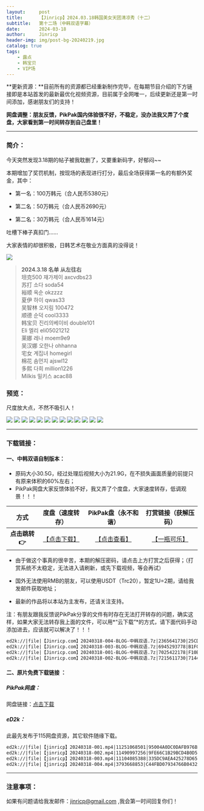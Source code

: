 ```yaml
---
layout:     post
title:      【Jinricp】2024.03.18韩国美女天团清凉秀（十二）
subtitle:   第十二场（中韩双语字幕）
date:       2024-03-18
author:     Jinricp
header-img: img/post-bg-20240219.jpg
catalog: true
tags:
    - 露点
    - 韩宝贝
    - VIP场
---
```


**更新资源：**目前所有的资源都已经重新制作完毕，在每期节目介绍的下方链接即是本站首发的最新最优化视频资源，目前属于全网唯一，后续更新还是第一时间添加，感谢朋友们的支持！

**网盘调整：朋友反馈，PikPak国内体验很不好，不稳定，没办法我又弄了个度盘，大家看到第一时间转存到自己盘里！**

---

### 简介：

今天突然发现3.18期的帖子被我耽删了，又要重新码字，好郁闷~~

本期增加了奖罚机制，按现场的表现进行打分，最后全场获得第一名的有额外奖金，其中：

+ 第一名：100万韩元（合人民币5380元）

+ 第二名：50万韩元（合人民币2690元）

+ 第二名：30万韩元（合人民币1614元）

吐槽下棒子真扣门……

大家表情的却很积极，日韩艺术在敬业方面真的没得说！

![](https://www.imgccc.com/2024/03/19/e323b7e83fd08.png)

> **2024.3.18 名单 从左往右**<br>
> 坦克500 쟤가제이 axcvdbs23<br>
> 苏打 소다 soda54<br>
> 裕顺 옥순 okzzzz<br>
> 夏伊 하이 qwas33<br>
> 吴智林 오지림 100472<br>
> 顺德 순덕 cool3333<br>
> 韩宝贝 진리의베이비 double101<br>
> Eli 엘리 eli05021212<br>
> 莱娜 레나 moem9e9<br>
> 吴汉娜 오한나 ohhanna<br>
> 宅女 계집녀 homegirl<br>
> 棉花 솜먼지 ajswl12<br>
> 多熙 다희 million1226<br>
> Milkis 밀키스 acac88<br>

### 预览：

尺度放大点，不然不吸引人！

![](https://www.imgccc.com/2024/03/19/69f7383dea708.jpg)
![](https://www.imgccc.com/2024/03/19/54d94afc7cb3b.jpg)
![](https://www.imgccc.com/2024/03/17/a8383790fde9a.jpg)
![](https://www.imgccc.com/2024/03/19/539aabab67eac.jpg)
![](https://www.imgccc.com/2024/03/19/33caf767ad129.gif)
![](https://www.imgccc.com/2024/03/19/5b843a4d103dd.gif)
![](https://www.imgccc.com/2024/03/19/0dcad0ba686bf.gif)
![](https://www.imgccc.com/2024/03/19/842038c892085.gif)
![](https://www.imgccc.com/2024/03/19/f8e366d1a1765.gif)
![](https://www.imgccc.com/2024/03/19/0499a2c76c097.gif)
![](https://www.imgccc.com/2024/03/19/e8c7e005acc7f.gif)
![](https://www.imgccc.com/2024/03/19/9f5efd4b308d5.gif)
![](https://www.imgccc.com/2024/03/19/175f13b4af721.gif)

------

### 下载链接：

#### 一、中韩双语自制版本：

+ 原码大小30.5G，经过处理后视频大小为21.9G，在不损失画面质量的前提只有原来体积的60%左右；
+ PikPak网盘大家反馈体验不好，我又弄了个度盘，大家速度转存，低调观景！！！

|     方式      |                       度盘（速度转存）                       |                     PikPak盘（永不和谐）                     |                   打赏链接（获解压码）                   |
| :-----------: | :----------------------------------------------------------: | :----------------------------------------------------------: | :------------------------------------------------------: |
| **点击跳转👉** | [【点击下载】](https://pan.baidu.com/s/1C8Yj51aJaawVE5bkh8T3tA?pwd=8888) | [【点击查看】](https://mypikpak.com/s/VNtME5Luov5CDV4VeKRJgQDxo1) | [【一瓶可乐】](https://kkl.mileifk.com/details/181DAF7F) |


+ 由于做这个事真的很辛苦，本期的解压密码，请点击上方打赏之后获得；（打赏系统不太稳定，无法进入请刷新，或先下载视频，等会再试）

+ 国外无法使用RMB的朋友，可以使用USDT（Trc20），暂定1U=2期，请给我发邮件获取地址；

+ 最新的作品将以本站为主发布，还请关注支持。

注：有朋友跟我反馈说PikPak分享的文件有时存在无法打开转存的问题，确实这样，如果大家无法转存我上面的文件，可以用*“云下载”*的方式，请下面代码手动添加进去，应该就可以解决了！！！

  ```txt
ed2k://|file|【Jinricp.com】20240318-004-BLOG-中韩双语.7z|2365641730|25CD09A2434D3D94C581398A861EE748|/
ed2k://|file|【Jinricp.com】20240318-003-BLOG-中韩双语.7z|6945293778|B1FC102514591550FC8D6290BF06C989|/
ed2k://|file|【Jinricp.com】20240318-001-BLOG-中韩双语.7z|7025422178|F10BF16EC48ACBFC03C0F041CBAB5D3B|/
ed2k://|file|【Jinricp.com】20240318-002-BLOG-中韩双语.7z|7215611730|71445D1D0A8DDF9EE329C4F9C042BC72|/
  ```



#### 二、原片免费下载链接 ：

##### PikPak网盘：

网盘链接：[点击下载](https://mypikpak.com/s/VNtM5uR3fDInQ3lJ-N1ncSjlo1)

##### eD2k：

此最先发布于115网盘资源，其它软件随缘下载。

```txt
ed2k://|file|【jinricp】20240318-001.mp4|11251068501|95004A0DC0DAFB976BE9E90C2DA35A18|/
ed2k://|file|【jinricp】20240318-002.mp4|11490997256|9FE66C1B29BCD4B0D54E4619D73664CC|/
ed2k://|file|【jinricp】20240318-003.mp4|11104085388|335DC9AEA425278D65D0B27264D09035|/
ed2k://|file|【jinricp】20240318-004.mp4|3793668853|C44FBD07934766B043269C7348E40A48|/
```

------

### 注意事项：


如果有问题请给我发邮件：jinricp@gmail.com ,我会第一时间回复你们！